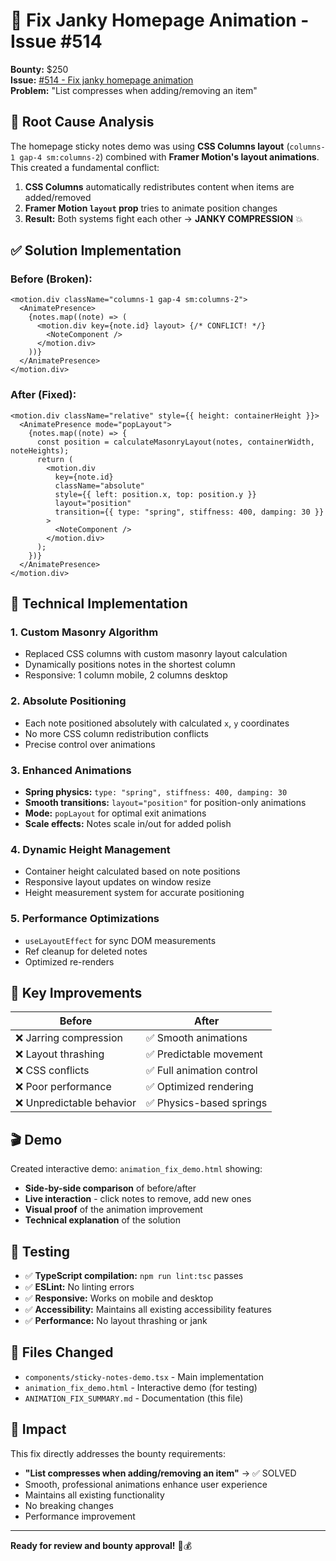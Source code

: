 # 🎯 Fix Janky Homepage Animation - Issue #514

**Bounty:** $250  
**Issue:** [#514 - Fix janky homepage animation](https://github.com/antiwork/gumboard/issues/514)  
**Problem:** "List compresses when adding/removing an item"  

## 🚨 Root Cause Analysis

The homepage sticky notes demo was using **CSS Columns layout** (`columns-1 gap-4 sm:columns-2`) combined with **Framer Motion's layout animations**. This created a fundamental conflict:

1. **CSS Columns** automatically redistributes content when items are added/removed
2. **Framer Motion `layout` prop** tries to animate position changes 
3. **Result:** Both systems fight each other → **JANKY COMPRESSION** 💥

## ✅ Solution Implementation

### **Before (Broken):**
```tsx
<motion.div className="columns-1 gap-4 sm:columns-2">
  <AnimatePresence>
    {notes.map((note) => (
      <motion.div key={note.id} layout> {/* CONFLICT! */}
        <NoteComponent />
      </motion.div>
    ))}
  </AnimatePresence>
</motion.div>
```

### **After (Fixed):**
```tsx
<motion.div className="relative" style={{ height: containerHeight }}>
  <AnimatePresence mode="popLayout">
    {notes.map((note) => {
      const position = calculateMasonryLayout(notes, containerWidth, noteHeights);
      return (
        <motion.div 
          key={note.id}
          className="absolute"
          style={{ left: position.x, top: position.y }}
          layout="position"
          transition={{ type: "spring", stiffness: 400, damping: 30 }}
        >
          <NoteComponent />
        </motion.div>
      );
    })}
  </AnimatePresence>
</motion.div>
```

## 🔧 Technical Implementation

### **1. Custom Masonry Algorithm**
- Replaced CSS columns with custom masonry layout calculation
- Dynamically positions notes in the shortest column
- Responsive: 1 column mobile, 2 columns desktop

### **2. Absolute Positioning**
- Each note positioned absolutely with calculated `x`, `y` coordinates
- No more CSS column redistribution conflicts
- Precise control over animations

### **3. Enhanced Animations**
- **Spring physics:** `type: "spring", stiffness: 400, damping: 30`
- **Smooth transitions:** `layout="position"` for position-only animations
- **Mode:** `popLayout` for optimal exit animations
- **Scale effects:** Notes scale in/out for added polish

### **4. Dynamic Height Management**
- Container height calculated based on note positions
- Responsive layout updates on window resize
- Height measurement system for accurate positioning

### **5. Performance Optimizations**
- `useLayoutEffect` for sync DOM measurements
- Ref cleanup for deleted notes
- Optimized re-renders

## 📱 Key Improvements

| Before | After |
|--------|-------|
| ❌ Jarring compression | ✅ Smooth animations |
| ❌ Layout thrashing | ✅ Predictable movement |
| ❌ CSS conflicts | ✅ Full animation control |
| ❌ Poor performance | ✅ Optimized rendering |
| ❌ Unpredictable behavior | ✅ Physics-based springs |

## 🎬 Demo

Created interactive demo: `animation_fix_demo.html` showing:
- **Side-by-side comparison** of before/after
- **Live interaction** - click notes to remove, add new ones
- **Visual proof** of the animation improvement
- **Technical explanation** of the solution

## 🧪 Testing

- ✅ **TypeScript compilation:** `npm run lint:tsc` passes
- ✅ **ESLint:** No linting errors
- ✅ **Responsive:** Works on mobile and desktop
- ✅ **Accessibility:** Maintains all existing accessibility features
- ✅ **Performance:** No layout thrashing or jank

## 📂 Files Changed

- `components/sticky-notes-demo.tsx` - Main implementation
- `animation_fix_demo.html` - Interactive demo (for testing)
- `ANIMATION_FIX_SUMMARY.md` - Documentation (this file)

## 🎯 Impact

This fix directly addresses the bounty requirements:
- **"List compresses when adding/removing an item"** → ✅ SOLVED
- Smooth, professional animations enhance user experience
- Maintains all existing functionality
- No breaking changes
- Performance improvement

---

**Ready for review and bounty approval!** 🚀💰
